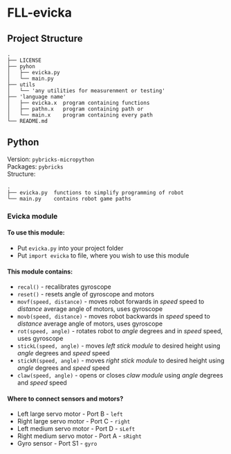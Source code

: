 # FLL-evicka

## Project Structure
```
.
├── LICENSE
├── pyhon
│   ├── evicka.py
│   └── main.py
├── utils
│   └── 'any utilities for measurenment or testing'
├── 'language name'
│   ├── evicka.x  program containing functions
│   ├── pathn.x   program containing path or
│   └── main.x    program containing every path
└── README.md
```
## Python
Version: `pybricks-micropython` <br>
Packages: `pybricks` <br>
Structure: 
```
.
├── evicka.py  functions to simplify programming of robot 
└── main.py    contains robot game paths
```

### Evicka module
#### To use this module:
  * Put `evicka.py` into your project folder
  * Put `import evicka` to file, where you wish to use this module
  
#### This module contains:
  * `recal()` - recalibrates gyroscope
  * `reset()` - resets angle of gyroscope and motors
  * `movf(speed, distance)` - moves robot forwards in *speed* speed to *distance* average angle of motors, uses gyroscope
  * `movb(speed, distance)` - moves robot backwards in *speed* speed to *distance* average angle of motors, uses gyroscope
  * `rot(speed, angle)` - rotates robot to *angle* degrees and in *speed* speed, uses gyroscope
  * `stickL(speed, angle)` - moves *left stick module* to desired height using *angle* degrees and *speed* speed
  * `stickR(speed, angle)` - moves *right stick module* to desired height using *angle* degrees and *speed* speed
  * `claw(speed, angle)` - opens or closes *claw module* using *angle* degrees and *speed* speed
  
#### Where to connect sensors and motors?
  * Left large servo motor - Port B - `left`
  * Right large servo motor - Port C - `right`
  * Left medium servo motor - Port D - `sLeft`
  * Right medium servo motor - Port A - `sRight`
  * Gyro sensor - Port S1 - `gyro`
